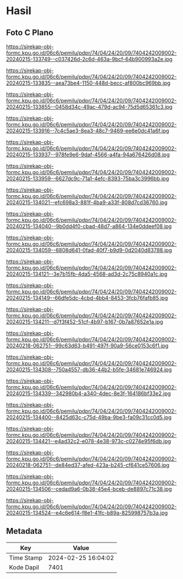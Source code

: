 # Hasil

## Foto C Plano

https://sirekap-obj-formc.kpu.go.id/06c6/pemilu/pdpr/74/04/24/20/09/7404242009002-20240215-133749--c037426d-2c6d-463a-9bcf-64b900993a2e.jpg

https://sirekap-obj-formc.kpu.go.id/06c6/pemilu/pdpr/74/04/24/20/09/7404242009002-20240215-133835--aea73be4-1150-448d-becc-af800bc969bb.jpg

https://sirekap-obj-formc.kpu.go.id/06c6/pemilu/pdpr/74/04/24/20/09/7404242009002-20240215-133855--0458d34c-49ac-479d-ac94-75d5d65361c3.jpg

https://sirekap-obj-formc.kpu.go.id/06c6/pemilu/pdpr/74/04/24/20/09/7404242009002-20240215-133916--7c4c5ae3-8ea3-48c7-9469-ee6e0dc41a6f.jpg

https://sirekap-obj-formc.kpu.go.id/06c6/pemilu/pdpr/74/04/24/20/09/7404242009002-20240215-133937--978fe9e6-9daf-4566-a4fa-94a676426d08.jpg

https://sirekap-obj-formc.kpu.go.id/06c6/pemilu/pdpr/74/04/24/20/09/7404242009002-20240215-133959--6627dc9c-71a1-4efc-8393-75ba3c3996bb.jpg

https://sirekap-obj-formc.kpu.go.id/06c6/pemilu/pdpr/74/04/24/20/09/7404242009002-20240215-134021--efc698a3-881f-4ba9-a33f-808d7cd36760.jpg

https://sirekap-obj-formc.kpu.go.id/06c6/pemilu/pdpr/74/04/24/20/09/7404242009002-20240215-134040--9b0dd4f0-cbad-48d7-a864-134e0ddeef08.jpg

https://sirekap-obj-formc.kpu.go.id/06c6/pemilu/pdpr/74/04/24/20/09/7404242009002-20240215-134059--6808d641-0fad-40f7-b9d9-0d2040d83788.jpg

https://sirekap-obj-formc.kpu.go.id/06c6/pemilu/pdpr/74/04/24/20/09/7404242009002-20240215-134121--3e7b15fb-4da5-4568-ad3d-2c75c8940a1c.jpg

https://sirekap-obj-formc.kpu.go.id/06c6/pemilu/pdpr/74/04/24/20/09/7404242009002-20240215-134149--66dfe5dc-4cbd-4bb4-8453-3fcb76fafb85.jpg

https://sirekap-obj-formc.kpu.go.id/06c6/pemilu/pdpr/74/04/24/20/09/7404242009002-20240215-134211--d7f3f452-51cf-4b97-b167-0b7a87652e1a.jpg

https://sirekap-obj-formc.kpu.go.id/06c6/pemilu/pdpr/74/04/24/20/09/7404242009002-20240218-062751--99c63d63-b491-497f-90a9-56ce0153c6f1.jpg

https://sirekap-obj-formc.kpu.go.id/06c6/pemilu/pdpr/74/04/24/20/09/7404242009002-20240215-134308--750a4557-db36-44b2-b5fe-34681e746924.jpg

https://sirekap-obj-formc.kpu.go.id/06c6/pemilu/pdpr/74/04/24/20/09/7404242009002-20240215-134339--342980b4-a340-4dec-8e3f-164186bf33e2.jpg

https://sirekap-obj-formc.kpu.go.id/06c6/pemilu/pdpr/74/04/24/20/09/7404242009002-20240215-134400--8425d63c-c75d-49ba-9be3-fa09c31cc0d5.jpg

https://sirekap-obj-formc.kpu.go.id/06c6/pemilu/pdpr/74/04/24/20/09/7404242009002-20240215-134421--e4ad32c2-e078-4e38-973c-c0274e95f6db.jpg

https://sirekap-obj-formc.kpu.go.id/06c6/pemilu/pdpr/74/04/24/20/09/7404242009002-20240218-062751--de84ed37-afed-423a-b245-cf641ce57606.jpg

https://sirekap-obj-formc.kpu.go.id/06c6/pemilu/pdpr/74/04/24/20/09/7404242009002-20240215-134506--cedad9a6-0b38-45e4-bceb-de8897c71c38.jpg

https://sirekap-obj-formc.kpu.go.id/06c6/pemilu/pdpr/74/04/24/20/09/7404242009002-20240215-134524--e4c6e614-f8e1-41fc-b89a-825998757b3a.jpg


## Metadata

| Key        | Value               |
| ---------- | ------------------- |
| Time Stamp | 2024-02-25 16:04:02 |
| Kode Dapil | 7401                |



